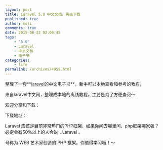 ```yaml
---
layout: post
title: Laravel 5.0 中文文档，离线下载
published: true
author: moli
comments: true
date: 2015-06-22 02:06:45
tags:
    - "5.0"
    - Laravel
    - 中文文档
    - 电子书
categories:
    - life
permalink: /archives/4055.html
---
```

整理了一套**[laravel][1]的中文电子书**，新手可以本地查看和参考的教程。

来自laravel中文网，整理成本地的离线教程，主要是为了方便查阅～

欢迎分享和下载：

下载地址：

Laravel 应该是目前非常热门的PHP框架，如果你问去哪里问，php框架哪家强？必定会有50%以上的人会说：Laravel 。

号称为 WEB 艺术家创造的 PHP 框架。你值得学习哦！～

 [1]: http://laravel.com/